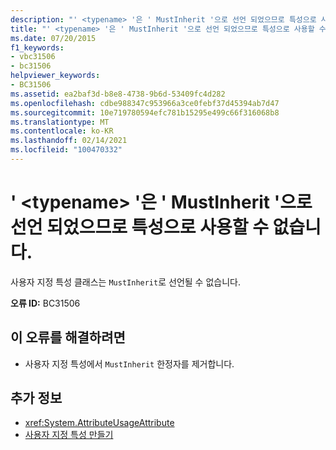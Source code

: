 ```yaml
---
description: "' <typename> '은 ' MustInherit '으로 선언 되었으므로 특성으로 사용할 수 없습니다 .에 대해 자세히 알아보세요."
title: "' <typename> '은 ' MustInherit '으로 선언 되었으므로 특성으로 사용할 수 없습니다."
ms.date: 07/20/2015
f1_keywords:
- vbc31506
- bc31506
helpviewer_keywords:
- BC31506
ms.assetid: ea2baf3d-b8e8-4738-9b6d-53409fc4d282
ms.openlocfilehash: cdbe988347c953966a3ce0febf37d45394ab7d47
ms.sourcegitcommit: 10e719780594efc781b15295e499c66f316068b8
ms.translationtype: MT
ms.contentlocale: ko-KR
ms.lasthandoff: 02/14/2021
ms.locfileid: "100470332"
---
```

# <a name="typename-cannot-be-used-as-an-attribute-because-it-is-declared-mustinherit"></a>' \<typename> '은 ' MustInherit '으로 선언 되었으므로 특성으로 사용할 수 없습니다.

사용자 지정 특성 클래스는 `MustInherit`로 선언될 수 없습니다.  
  
 **오류 ID:** BC31506  
  
## <a name="to-correct-this-error"></a>이 오류를 해결하려면  
  
- 사용자 지정 특성에서 `MustInherit` 한정자를 제거합니다.  
  
## <a name="see-also"></a>추가 정보

- <xref:System.AttributeUsageAttribute>
- [사용자 지정 특성 만들기](../programming-guide/concepts/attributes/creating-custom-attributes.md)
